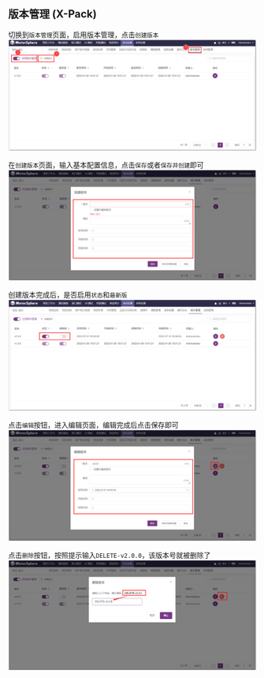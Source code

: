 ## 版本管理 (X-Pack)
切换到`版本管理`页面，启用版本管理，点击`创建版本`
![!项目设置](../../img/project_management/版本管理_1.png)

在`创建版本`页面，输入基本配置信息，点击`保存`或者`保存并创建`即可
![!项目设置](../../img/project_management/版本管理_2.png)

创建版本完成后，是否启用`状态`和`最新版`
![!项目设置](../../img/project_management/版本管理_3.png)

点击`编辑`按钮，进入编辑页面，编辑完成后点击保存即可
![!项目设置](../../img/project_management/版本管理_4.png)

点击`删除`按钮，按照提示输入`DELETE-v2.0.0`，该版本号就被删除了
![!项目设置](../../img/project_management/版本管理_5.png)
